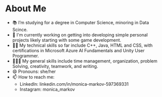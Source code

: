 # About Me

- 📚 I’m studying for a degree in Computer Science, minoring in Data Scince.
- 🌱 I'm currently working on getting into developing simple personal projects likely starting with some game development. 
- 👩‍💻 My technical skills so far include C++, Java, HTML and CSS, with certifications in Microsoft Azure AI Fundamentals and Unity User Programmer.
- 🧑‍🤝‍🧑 My general skills include time management, organization, problem Solving, creativity, teamwork, and writing.
- 😄 Pronouns: she/her
- 📫 How to reach me:
  - LinkedIn: linkedin.com/in/monica-markov-597369331
  - Instagram: monica_markov

